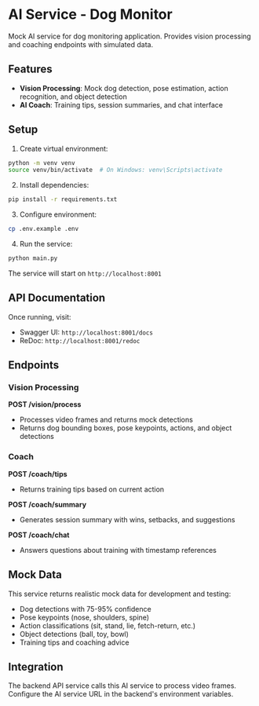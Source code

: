 # AI Service - Dog Monitor

Mock AI service for dog monitoring application. Provides vision processing and coaching endpoints with simulated data.

## Features

- **Vision Processing**: Mock dog detection, pose estimation, action recognition, and object detection
- **AI Coach**: Training tips, session summaries, and chat interface

## Setup

1. Create virtual environment:
```bash
python -m venv venv
source venv/bin/activate  # On Windows: venv\Scripts\activate
```

2. Install dependencies:
```bash
pip install -r requirements.txt
```

3. Configure environment:
```bash
cp .env.example .env
```

4. Run the service:
```bash
python main.py
```

The service will start on `http://localhost:8001`

## API Documentation

Once running, visit:
- Swagger UI: `http://localhost:8001/docs`
- ReDoc: `http://localhost:8001/redoc`

## Endpoints

### Vision Processing

**POST /vision/process**
- Processes video frames and returns mock detections
- Returns dog bounding boxes, pose keypoints, actions, and object detections

### Coach

**POST /coach/tips**
- Returns training tips based on current action

**POST /coach/summary**
- Generates session summary with wins, setbacks, and suggestions

**POST /coach/chat**
- Answers questions about training with timestamp references

## Mock Data

This service returns realistic mock data for development and testing:
- Dog detections with 75-95% confidence
- Pose keypoints (nose, shoulders, spine)
- Action classifications (sit, stand, lie, fetch-return, etc.)
- Object detections (ball, toy, bowl)
- Training tips and coaching advice

## Integration

The backend API service calls this AI service to process video frames. Configure the AI service URL in the backend's environment variables.

